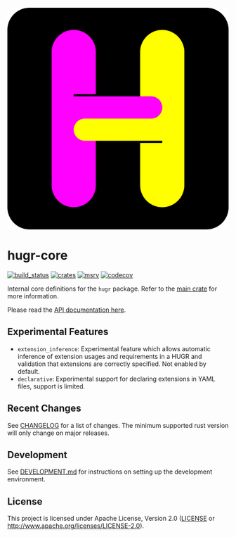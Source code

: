![](/hugr/assets/hugr_logo.svg)

hugr-core
===============

[![build_status][]](https://github.com/CQCL/hugr/actions)
[![crates][]](https://crates.io/crates/hugr-core)
[![msrv][]](https://github.com/CQCL/hugr)
[![codecov][]](https://codecov.io/gh/CQCL/hugr)

Internal core definitions for the `hugr` package.
Refer to the [main crate](http://crates.io/crates/hugr) for more information.

Please read the [API documentation here][].

## Experimental Features

- `extension_inference`:
  Experimental feature which allows automatic inference of extension usages and
  requirements in a HUGR and validation that extensions are correctly specified.
  Not enabled by default.
- `declarative`:
  Experimental support for declaring extensions in YAML files, support is limited.

## Recent Changes

See [CHANGELOG][] for a list of changes. The minimum supported rust
version will only change on major releases.

## Development

See [DEVELOPMENT.md](https://github.com/CQCL/hugr/blob/main/DEVELOPMENT.md) for instructions on setting up the development environment.

## License

This project is licensed under Apache License, Version 2.0 ([LICENSE][] or http://www.apache.org/licenses/LICENSE-2.0).

  [API documentation here]: https://docs.rs/hugr-core/
  [build_status]: https://github.com/CQCL/hugr/actions/workflows/ci-rs.yml/badge.svg?branch=main
  [msrv]: https://img.shields.io/badge/rust-1.75.0%2B-blue.svg
  [crates]: https://img.shields.io/crates/v/hugr-core
  [codecov]: https://img.shields.io/codecov/c/gh/CQCL/hugr?logo=codecov
  [LICENSE]: https://github.com/CQCL/hugr/blob/main/LICENCE
  [CHANGELOG]: https://github.com/CQCL/hugr/blob/main/hugr-core/CHANGELOG.md
